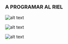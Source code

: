 ### A PROGRAMAR AL RIEL

![alt text](https://cdn.discordapp.com/attachments/728668507008663644/1215712203601350807/WhatsApp_Image_2024-03-06_at_09.48.50.jpeg?ex=66196eb8&is=6606f9b8&hm=27da8ae5e8a862176c4a0c6281af400e001d9df0e3fd4676ef658ef95ec63431&)

![alt text](https://cdn.discordapp.com/attachments/1224527640355143772/1224527763063705620/WhatsApp_Image_2024-04-01_at_19.14.33.jpeg?ex=661dd159&is=660b5c59&hm=c8e294c155a1df40c9262817b715357d377f8eb78c6698ebfbe290a9473aacac&)

![alt text]([https://cdn.discordapp.com/attachments/1224527640355143772/1224527763063705620/WhatsApp_Image_2024-04-01_at_19.14.33.jpeg?ex=661dd159&is=660b5c59&hm=c8e294c155a1df40c9262817b715357d377f8eb78c6698ebfbe290a9473aacac&](https://cdn.discordapp.com/attachments/1189705787715633205/1224740552088752168/WhatsApp_Image_2024-04-02_at_9.17.50_AM.jpeg?ex=661e9786&is=660c2286&hm=1740af56a10b9c12e678f6dc8275e638246335238f3ac20ed6d33c739f997b89&))
